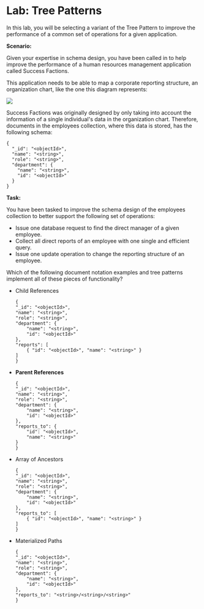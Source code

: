 # Lab: Tree Patterns

In this lab, you will be selecting a variant of the Tree Pattern to improve the performance of a common set of operations for a given application.

**Scenario:**

Given your expertise in schema design, you have been called in to help improve the performance of a human resources management application called Success Factions.

This application needs to be able to map a corporate reporting structure, an organization chart, like the one this diagram represents:

![](https://university-courses.s3.amazonaws.com/M320/mongomart_org_chart.png)

Success Factions was originally designed by only taking into account the information of a single individual's data in the organization chart. Therefore, documents in the employees collection, where this data is stored, has the following schema:

```
{
  "_id": "<objectId>",
  "name": "<string>",
  "role": "<string>",
  "department": {
    "name": "<string>",
    "id": "<objectId>"
  }
}
```

**Task:**

You have been tasked to improve the schema design of the employees collection to better support the following set of operations:

- Issue one database request to find the direct manager of a given employee.
- Collect all direct reports of an employee with one single and efficient query.
- Issue one update operation to change the reporting structure of an employee.

Which of the following document notation examples and tree patterns implement all of these pieces of functionality?



- Child References
    ```
    {
    "_id": "<objectId>",
    "name": "<string>",
    "role": "<string>",
    "department": {
        "name": "<string>",
        "id": "<objectId>"
    },
    "reports": [
        { "id": "<objectId>", "name": "<string>" }
    ]
    }
    ```

- **Parent References**

    ```
    {
    "_id": "<objectId>",
    "name": "<string>",
    "role": "<string>",
    "department": {
        "name": "<string>",
        "id": "<objectId>"
    },
    "reports_to": {
        "id": "<objectId>",
        "name": "<string>"
    }
    }
    ```

- Array of Ancestors

    ```
    {
    "_id": "<objectId>",
    "name": "<string>",
    "role": "<string>",
    "department": {
        "name": "<string>",
        "id": "<objectId>"
    },
    "reports_to": [
        { "id": "<objectId>", "name": "<string>" }
    ]
    }
    ```

- Materialized Paths

    ```
    {
    "_id": "<objectId>",
    "name": "<string>",
    "role": "<string>",
    "department": {
        "name": "<string>",
        "id": "<objectId>"
    },
    "reports_to": "<string>/<string>/<string>"
    }
    ```
    